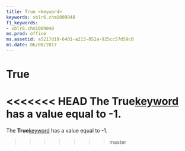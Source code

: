 ```yaml
---
title: True <keyword>
keywords: vblr6.chm1009048
f1_keywords:
- vblr6.chm1009048
ms.prod: office
ms.assetid: a5217d19-6401-a213-052a-925cc57d59c0
ms.date: 06/08/2017
---
```



# True <keyword>

<<<<<<< HEAD
The  **True**[keyword](../../Glossary/vbe-glossary.md) has a value equal to -1.
=======
The  **True**[keyword](../../Glossary/vbe-glossary.md#keyword) has a value equal to -1.
>>>>>>> master



